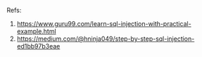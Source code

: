 Refs:
1. https://www.guru99.com/learn-sql-injection-with-practical-example.html
2. https://medium.com/@hninja049/step-by-step-sql-injection-ed1bb97b3eae
